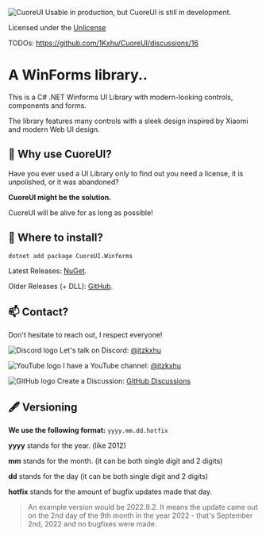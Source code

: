 ![CuoreUI](https://i.imgur.com/X2m89Nf.png)
Usable in production, but CuoreUI is still in development. 

Licensed under the [Unlicense](https://github.com/1Kxhu/CuoreUI?tab=Unlicense-1-ov-file#)

TODOs: https://github.com/1Kxhu/CuoreUI/discussions/16

# A WinForms library.. 
This is a C# .NET Winforms UI Library with modern-looking controls, components and forms.

The library features many controls with a sleek design inspired by Xiaomi and modern Web UI design.

## 🗿 Why use CuoreUI?
Have you ever used a UI Library only to find out you need a license, it is unpolished, or it was abandoned?

**CuoreUI might be the solution.**

CuoreUI will be alive for as long as possible! 

## 💾 Where to install? 
`dotnet add package CuoreUI.Winforms`

Latest Releases: [NuGet](https://www.nuget.org/packages/CuoreUI.Winforms/).

Older Releases (+ DLL): [GitHub](https://github.com/1Kxhu/CuoreUI/releases).
## 📫 Contact?

Don't hesitate to reach out, I respect everyone!

![Discord logo](https://i.imgur.com/5nluHLg.png) Let's talk on Discord: [@itzkxhu](https://discord.com/)

![YouTube logo](https://i.imgur.com/vk5ilBU.png) I have a YouTube channel: [@itzkxhu](https://www.youtube.com/@itzkxhu)

![GitHub logo](https://i.imgur.com/fLvda9g.png) Create a Discussion: [GitHub Discussions](https://github.com/1Kxhu/CuoreUI/discussions)

## 🖋️ Versioning
**We use the following format:**
`yyyy.mm.dd.hotfix`

**yyyy** stands for the year. (like 2012)

**mm** stands for the month. (it can be both single digit and 2 digits) 

**dd** stands for the day (it can be both single digit and 2 digits) 

**hotfix** stands for the amount of bugfix updates made that day. 

> An example version would be 2022.9.2. It means the update came out on the 2nd day of the 9th month in the year 2022 - that's September 2nd, 2022 and no bugfixes were made. 

